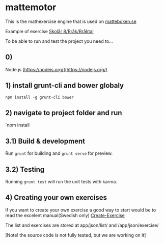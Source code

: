 # mattemotor

This is the mathexercise engine that is used on [matteboken.se](http://matteboken.se/)

Example of exercise [Skolår 8/Bråk/Bråktal](http://www.matteboken.se/lektioner/skolar-8/brak/braktal/uppgifter#/exercises/10993/11058)

To be able to run and test the project you need to...

## 0)
Node.js [https://nodejs.org/](https://nodejs.org/)

## 1) install grunt-cli and bower globaly

`npm install -g grunt-cli bower`

## 2) navigate to project folder and run

`npm install

## 3.1) Build & development

Run `grunt` for building and `grunt serve` for preview.

## 3.2) Testing

Running `grunt test` will run the unit tests with karma.

## 4) Creating your own exercises

If you want to create your own exercise a good way to start would be to read the excelent manual(Swedish only) [Create-Exercise](Create-Exercise.md)

The list and exercises are stored at app/json/list/ and /app/json/exercise/


[Note! the source code is not fully tested, but we are working on it]
